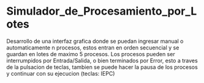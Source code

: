 # Simulador_de_Procesamiento_por_Lotes
 Desarrollo de una interfaz grafica donde se puedan ingresar manual o automaticamente n procesos, estos entran en orden secuencial y se guardan en lotes de maximo 5 procesos. Los procesos pueden ser interrumpidos por Entrada/Salida, o bien terminados por Error, esto a traves de la pulsacion de teclas, tambien se puede hacer la pausa de los procesos y continuar con su ejecucion (teclas: IEPC)
